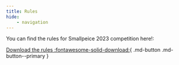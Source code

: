 ```yaml
---
title: Rules
hide:
    - navigation
---
```


You can find the rules for Smallpeice 2023 competition here!:

[Download the rules :fontawesome-solid-download:](https://sourcebots.github.io/smallpeice-rules/){ .md-button .md-button--primary }
